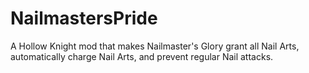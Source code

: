 ﻿# NailmastersPride

A Hollow Knight mod that makes Nailmaster's Glory grant all Nail Arts, automatically charge Nail Arts, and prevent regular Nail attacks.
